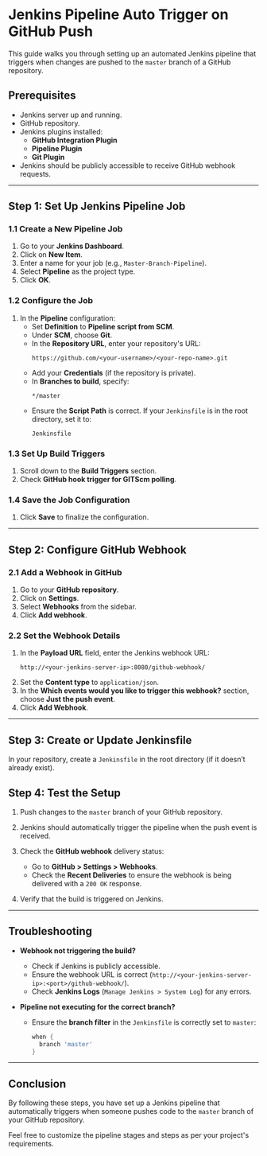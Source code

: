 
# Jenkins Pipeline Auto Trigger on GitHub Push

This guide walks you through setting up an automated Jenkins pipeline that triggers when changes are pushed to the `master` branch of a GitHub repository.

## Prerequisites

- Jenkins server up and running.
- GitHub repository.
- Jenkins plugins installed:
  - **GitHub Integration Plugin**
  - **Pipeline Plugin**
  - **Git Plugin**
- Jenkins should be publicly accessible to receive GitHub webhook requests.

---

## Step 1: Set Up Jenkins Pipeline Job

### 1.1 Create a New Pipeline Job
1. Go to your **Jenkins Dashboard**.
2. Click on **New Item**.
3. Enter a name for your job (e.g., `Master-Branch-Pipeline`).
4. Select **Pipeline** as the project type.
5. Click **OK**.

### 1.2 Configure the Job
1. In the **Pipeline** configuration:
   - Set **Definition** to **Pipeline script from SCM**.
   - Under **SCM**, choose **Git**.
   - In the **Repository URL**, enter your repository's URL:
     ```
     https://github.com/<your-username>/<your-repo-name>.git
     ```
   - Add your **Credentials** (if the repository is private).
   - In **Branches to build**, specify:
     ```
     */master
     ```
   - Ensure the **Script Path** is correct. If your `Jenkinsfile` is in the root directory, set it to:
     ```
     Jenkinsfile
     ```

### 1.3 Set Up Build Triggers
1. Scroll down to the **Build Triggers** section.
2. Check **GitHub hook trigger for GITScm polling**.

### 1.4 Save the Job Configuration
1. Click **Save** to finalize the configuration.

---

## Step 2: Configure GitHub Webhook

### 2.1 Add a Webhook in GitHub
1. Go to your **GitHub repository**.
2. Click on **Settings**.
3. Select **Webhooks** from the sidebar.
4. Click **Add webhook**.

### 2.2 Set the Webhook Details
1. In the **Payload URL** field, enter the Jenkins webhook URL:
   ```
   http://<your-jenkins-server-ip>:8080/github-webhook/
   ```
2. Set the **Content type** to `application/json`.
3. In the **Which events would you like to trigger this webhook?** section, choose **Just the push event**.
4. Click **Add Webhook**.

---

## Step 3: Create or Update Jenkinsfile

 In your repository, create a `Jenkinsfile` in the root directory (if it doesn’t already exist).

## Step 4: Test the Setup

1. Push changes to the `master` branch of your GitHub repository.
2. Jenkins should automatically trigger the pipeline when the push event is received.
3. Check the **GitHub webhook** delivery status:
   - Go to **GitHub > Settings > Webhooks**.
   - Check the **Recent Deliveries** to ensure the webhook is being delivered with a `200 OK` response.
   
4. Verify that the build is triggered on Jenkins.

---

## Troubleshooting

- **Webhook not triggering the build?**
  - Check if Jenkins is publicly accessible.
  - Ensure the webhook URL is correct (`http://<your-jenkins-server-ip>:<port>/github-webhook/`).
  - Check **Jenkins Logs** (`Manage Jenkins > System Log`) for any errors.
  
- **Pipeline not executing for the correct branch?**
  - Ensure the **branch filter** in the `Jenkinsfile` is correctly set to `master`:
    ```groovy
    when {
      branch 'master'
    }
    ```

---

## Conclusion

By following these steps, you have set up a Jenkins pipeline that automatically triggers when someone pushes code to the `master` branch of your GitHub repository.

Feel free to customize the pipeline stages and steps as per your project's requirements.
